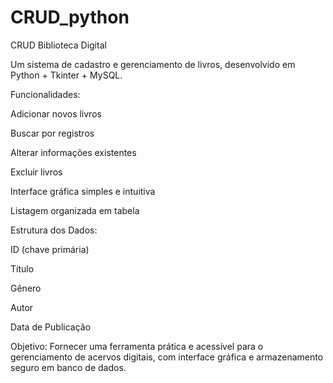 # CRUD_python
CRUD Biblioteca Digital

Um sistema de cadastro e gerenciamento de livros, desenvolvido em Python + Tkinter + MySQL.

 Funcionalidades:

 Adicionar novos livros

 Buscar por registros

 Alterar informações existentes

 Excluir livros

 Interface gráfica simples e intuitiva

 Listagem organizada em tabela

 Estrutura dos Dados:

ID (chave primária)

Título

Gênero

Autor

Data de Publicação

 Objetivo:
Fornecer uma ferramenta prática e acessível para o gerenciamento de acervos digitais, com interface gráfica e armazenamento seguro em banco de dados.

